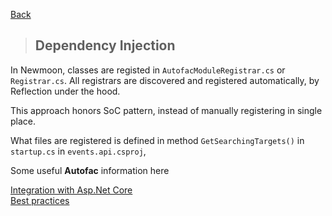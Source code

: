 [Back](../docs/backend/dotnet-backend.md)

> ## Dependency Injection 

In Newmoon, classes are registed in `AutofacModuleRegistrar.cs` or `Registrar.cs`. All registrars are discovered and registered automatically, by Reflection under the hood.

This approach honors SoC pattern, instead of manually registering in single place.

What files are registered is defined in method `GetSearchingTargets()` in `startup.cs` in `events.api.csproj`,  

Some useful __Autofac__ information here  

[Integration with Asp.Net Core](http://autofaccn.readthedocs.io/en/latest/integration/aspnetcore.html)  
[Best practices](http://autofaccn.readthedocs.io/en/latest/best-practices/index.html)  